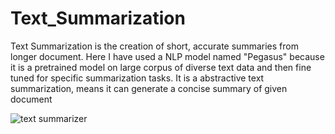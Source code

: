 # Text_Summarization
Text Summarization is the creation of short, accurate summaries from longer document. Here I have used a NLP model named "Pegasus" because it is a pretrained model on large corpus of diverse text data and then fine tuned for specific summarization tasks. It is a abstractive text summarization, means it can generate a concise summary of given document

![text summarizer](https://github.com/Tomgithubb/Text_Summarization/assets/140836246/a0b3007f-594f-43ce-91db-8e7286aaf12e)
